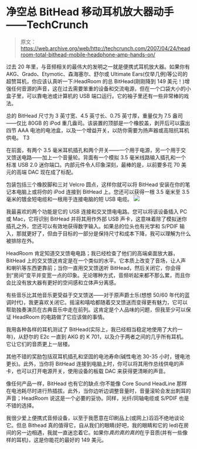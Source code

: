 # 净空总 BitHead 移动耳机放大器动手——TechCrunch

> 原文：<https://web.archive.org/web/http://techcrunch.com/2007/04/24/headroom-total-bithead-mobile-headphone-amp-hands-on/>

过去 20 年里，与音频相关的最伟大的发明之一就是便携式耳机放大器。如果你有 AKG、Grado、Etymotic、森海塞尔、舒尔或 Ultimate Ears(仅举几例)等公司的超赞耳机，你应该认真听一下:HeadRoom 的总 BitHead(刚刚降到 149 美元！)增强任何音源的声音，这在过去需要笨重的设备和交流电源，但在一个口袋大小的小盒子里，可以靠电池或计算机的 USB 端口运行。它的袖子里还有一些非常棒的戏法。

总的 BitHead 尺寸为 3 英寸宽、4.5 英寸长、0.75 英寸厚，重量仅为 7.5 盎司——仅比 80GB 的 iPod 重几盎司。该装置的顶部是一个橡胶盖，剥开后可以露出四节 AAA 电池的电池盒，以及一个增益开关，以防你需要为扬声器或高阻抗耳机供电。
T3


在前面，有两个 3.5 毫米耳机插孔和两个开关——一个用于电源，另一个用于交叉馈送电路——加上一个音量轮。背面有一个模拟 3.5 毫米线路输入插孔和一个标准 USB 2.0 迷你端口。内部元件令人印象深刻，最棒的是，以前要多花 70 美元的高端 DAC 现在成了标配。

包装包括三个橡胶脚和三对 Velcro 圆点，这样你就可以将 BitHead 安装在你的笔记本电脑上或将你的 iPod 连接到 BitHead 上。您还可以获得一根 3.5 毫米至 3.5 毫米的镀金短电缆和一根用于连接电脑的短 USB 电缆。
![](img/ddff14407e1a121ff13593cc2b51205f.png)

我最喜欢的两个功能是它的 USB 连接和交叉馈电电路。您可以将该设备插入 PC 或 Mac，它将识别 BitHead 并将其用作外部 USB 声卡，这意味着除了模拟迷你插孔之外，您还可以有效地获得数字输入。如果总的位头也有光学和 S/PDIF 输入，那就更好了，但由于目标的一部分是保持尺寸和成本下降，我可以理解为什么被排除在外。

HeadRoom 肯定知道交叉馈电电路；我已经检查了他们的高端桌面放大器，BitHead 上的交叉馈送肯定是在一个类似的水平。它本质上改变了音场，让人声和喇叭等东西更靠前；当你一直用交叉馈送听 BitHead，然后关闭它，你会得到“房间”变平并变宽一点的印象。无论哪种方式，音频听起来都不那么累，而且你会比没有放大器有更好的空间感和立体声分离感。

有些音乐比其他音乐更受益于交叉馈送——对于原声爵士乐(想想 50/60 年代的蓝调时代)，我更喜欢关闭它。摇滚和嘻哈都随着交叉馈送而变得更有魅力，它可以帮助独奏演员在古典音乐中走在前列。这肯定是个人品味的问题，但我至少可以保证 HeadRoom 的电路做了它应该做的事情。

我用各种各样的耳机测试了 BitHead(实际上，我已经相当稳定地使用了大约一年)，从舒尔的 E2c 一直到 AKG 的 K 701，以及介于两者之间的几乎所有耳机。它让它们的音质更上一层楼。

其他不错的奖励包括双耳机插孔和坚固的电池寿命(碱性电池 30-35 小时，锂电池更长)。此外，当你将 BitHead 连接到电脑上时，你可以将其用作总线供电的声卡，也可以打开电源开关，使用设备的板载 DAC 来获得更清晰的声音。

像任何产品一样，BitHead 也有它的缺点:你不能像 Core Sound HeadLine 那样在电池耗尽时进行热插拔。此外，当你边听边调整音量时，音量滚轮会发出刺耳的声音；HeadRoom 说这是一个必要的妥协。同样，光纤/同轴电缆或 S/PDIF 也是不错的选择。

我很少爱上便携式音频设备，以至于我愿意在印刷品上(或网上)滔滔不绝地谈论它。但总 Bithead 真的值得它，自从我们的眼睛(好吧，我的眼睛和它的 led)在房间的另一边相遇，我就一直迷恋着它。如果你*真的真的真的*在乎音质(并有一些像样的耳机)，这是你能花的最好的 149 美元。